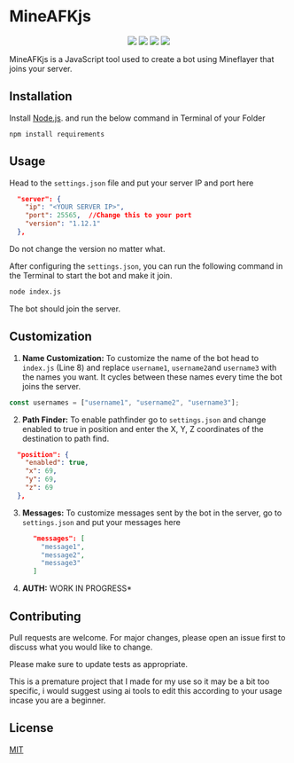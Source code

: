 # MineAFKjs
<p align="center"> 
    <img src="https://img.shields.io/github/issues/yashbos5620x/MineAFKjs">
    <img src="https://img.shields.io/github/forks/yashbos5620x/MineAFKjs">
    <img src="https://img.shields.io/github/stars/yashbos5620x/MineAFKjs">
    <img src="https://img.shields.io/github/license/yashbos5620x/MineAFKjs">


MineAFKjs is a JavaScript tool used to create a bot using Mineflayer that joins your server.

## Installation

Install  [Node.js](https://nodejs.org/en). and run the below command in Terminal of your Folder
```
npm install requirements
```

## Usage

Head to the `settings.json` file and  put your server IP and port here

```json
  "server": {
    "ip": "<YOUR SERVER IP>", 
    "port": 25565,  //Change this to your port
    "version": "1.12.1"   
  },
```
Do not change the version no matter what.

After configuring the `settings.json`, you can run the following command in the Terminal to start the bot and make it join.

```bash
node index.js
```

The bot should join the server.

## Customization

1. **Name Customization:** 
To customize the name of the bot head to `index.js` (Line 8) and replace ``username1``, ``username2``and ``username3`` with the names you want. It cycles between these names every time the bot joins the server. 

```javascript
const usernames = ["username1", "username2", "username3"];
```
2. **Path Finder:** To enable pathfinder go to `settings.json` and change enabled to true in position and enter the X, Y, Z coordinates of the destination to path find.
```json
  "position": {
    "enabled": true,
    "x": 69,
    "y": 69,
    "z": 69
  },
```
3. **Messages:** To customize messages sent by the bot in the server, go to `settings.json` and put your messages here

```json
      "messages": [
        "message1",
        "message2",
        "message3"
      ]
```
4. **AUTH:** WORK IN PROGRESS*



## Contributing

Pull requests are welcome. For major changes, please open an issue first
to discuss what you would like to change.

Please make sure to update tests as appropriate.

This is a premature project that I made for my use so it may be a bit too specific, i would suggest using ai tools to edit this according to your usage incase you are a beginner.

## License

[MIT](https://choosealicense.com/licenses/mit/)
